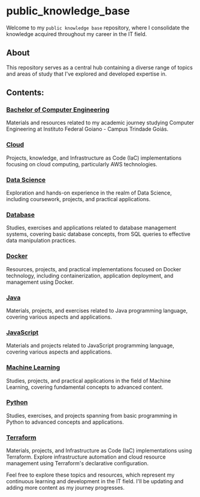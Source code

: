 # public_knowledge_base

Welcome to my `public knowledge base` repository, where I consolidate the knowledge acquired throughout my career in the IT field.

## About

This repository serves as a central hub containing a diverse range of topics and areas of study that I've explored and developed expertise in.

## Contents:

### [Bachelor of Computer Engineering](https://github.com/kayckdelfino/public_knowledge_base/tree/main/Bachelor%20of%20Computer%20Engineering)

Materials and resources related to my academic journey studying Computer Engineering at Instituto Federal Goiano - Campus Trindade Goiás.

### [Cloud](https://github.com/kayckdelfino/public_knowledge_base/tree/main/Cloud)

Projects, knowledge, and Infrastructure as Code (IaC) implementations focusing on cloud computing, particularly AWS technologies.

### [Data Science](https://github.com/kayckdelfino/public_knowledge_base/tree/main/Data%20Science)

Exploration and hands-on experience in the realm of Data Science, including coursework, projects, and practical applications.

### [Database](https://github.com/kayckdelfino/public_knowledge_base/tree/main/Database)

Studies, exercises and applications related to database management systems, covering basic database concepts, from SQL queries to effective data manipulation practices.

### [Docker](https://github.com/kayckdelfino/public_knowledge_base/tree/main/Docker)

Resources, projects, and practical implementations focused on Docker technology, including containerization, application deployment, and management using Docker.

### [Java](https://github.com/kayckdelfino/public_knowledge_base/tree/main/Java)

Materials, projects, and exercises related to Java programming language, covering various aspects and applications.

### [JavaScript](https://github.com/kayckdelfino/public_knowledge_base/tree/main/JavaScript)

Materials and projects related to JavaScript programming language, covering various aspects and applications.

### [Machine Learning](https://github.com/kayckdelfino/public_knowledge_base/tree/main/Machine%20Learning)

Studies, projects, and practical applications in the field of Machine Learning, covering fundamental concepts to advanced content.

### [Python](https://github.com/kayckdelfino/public_knowledge_base/tree/main/Python)

Studies, exercises, and projects spanning from basic programming in Python to advanced concepts and applications.

### [Terraform](https://github.com/kayckdelfino/public_knowledge_base/tree/main/Terraform)

Materials, projects, and Infrastructure as Code (IaC) implementations using Terraform. Explore infrastructure automation and cloud resource management using Terraform's declarative configuration.

Feel free to explore these topics and resources, which represent my continuous learning and development in the IT field. I'll be updating and adding more content as my journey progresses.